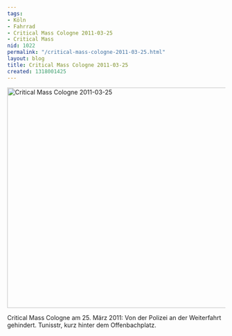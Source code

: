 ```yaml
---
tags:
- Köln
- Fahrrad
- Critical Mass Cologne 2011-03-25
- Critical Mass
nid: 1022
permalink: "/critical-mass-cologne-2011-03-25.html"
layout: blog
title: Critical Mass Cologne 2011-03-25
created: 1318001425
---
```

<img src="/sites/netzaffe.de/files/images/IMG_6490.JPG" alt="Critical Mass Cologne 2011-03-25" width="510px" />
<p>Critical Mass Cologne am 25. März 2011: Von der Polizei an der Weiterfahrt gehindert. Tunisstr, kurz hinter dem Offenbachplatz.</a><!--break-->
